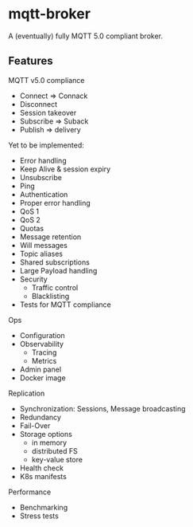 # mqtt-broker

A (eventually) fully MQTT 5.0 compliant broker.

## Features
MQTT v5.0 compliance
* Connect => Connack
* Disconnect
* Session takeover
* Subscribe => Suback
* Publish => delivery

Yet to be implemented:
* Error handling
* Keep Alive & session expiry
* Unsubscribe
* Ping
* Authentication
* Proper error handling
* QoS 1
* QoS 2
* Quotas
* Message retention
* Will messages
* Topic aliases
* Shared subscriptions
* Large Payload handling
* Security
    * Traffic control
    * Blacklisting
* Tests for MQTT compliance

Ops
* Configuration
* Observability
    * Tracing
    * Metrics
* Admin panel
* Docker image

Replication
* Synchronization: Sessions, Message broadcasting
* Redundancy
* Fail-Over
* Storage options
    * in memory
    * distributed FS
    * key-value store
* Health check
* K8s manifests

Performance
* Benchmarking
* Stress tests
